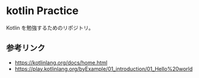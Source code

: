 # kotlin Practice

Kotlin を勉強するためのリポジトリ。

## 参考リンク

- https://kotlinlang.org/docs/home.html
- https://play.kotlinlang.org/byExample/01_introduction/01_Hello%20world
